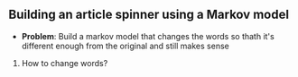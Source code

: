 ## Building an article spinner using a Markov model

- **Problem**: Build a markov model that changes the words so thath it's different enough from the original and still makes sense

1. How to change words?
